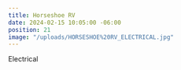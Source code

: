 ```yaml
---
title: Horseshoe RV
date: 2024-02-15 10:05:00 -06:00
position: 21
image: "/uploads/HORSESHOE%20RV_ELECTRICAL.jpg"
---
```


Electrical